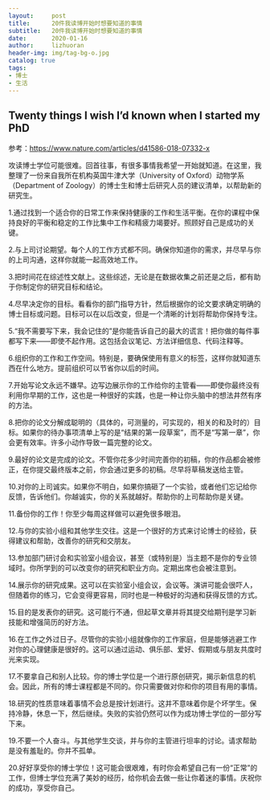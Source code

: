 ```yaml
---
layout:     post
title:      20件我读博开始时想要知道的事情
subtitle:   20件我读博开始时想要知道的事情
date:       2020-01-16
author:     lizhuoran
header-img: img/tag-bg-o.jpg
catalog: true
tags:
- 博士
- 生活
---
```

## Twenty things I wish I’d known when I started my PhD

参考：https://www.nature.com/articles/d41586-018-07332-x

攻读博士学位可能很难。回首往事，有很多事情我希望一开始就知道。在这里，我整理了一份来自我所在机构英国牛津大学（University of Oxford）动物学系（Department of Zoology）的博士生和博士后研究人员的建议清单，以帮助新的研究生。

1.通过找到一个适合你的日常工作来保持健康的工作和生活平衡。在你的课程中保持良好的平衡和稳定的工作比集中工作和精疲力竭要好。照顾好自己是成功的关键。

2.与上司讨论期望。每个人的工作方式都不同。确保你知道你的需求，并尽早与你的上司沟通，这样你就能一起高效地工作。

3.把时间花在综述性文献上。这些综述，无论是在数据收集之前还是之后，都有助于你制定你的研究目标和结论。

4.尽早决定你的目标。看看你的部门指导方针，然后根据你的论文要求确定明确的博士目标或问题。目标可以在以后改变，但是一个清晰的计划将帮助你保持专注。

5.“我不需要写下来，我会记住的”是你能告诉自己的最大的谎言！把你做的每件事都写下来——即使不起作用。这包括会议笔记、方法详细信息、代码注释等。

6.组织你的工作和工作空间。特别是，要确保使用有意义的标签，这样你就知道东西在什么地方。提前组织可以节省你以后的时间。

7.开始写论文永远不嫌早。边写边展示你的工作给你的主管看——即使你最终没有利用你早期的工作，这也是一种很好的实践，也是一种让你头脑中的想法井然有序的方法。

8.把你的论文分解成聪明的（具体的，可测量的，可实现的，相关的和及时的）目标。如果你的待办事项清单上写的是“结果的第一段草案”，而不是“写第一章”，你会更有效率。许多小动作导致一篇完整的论文。

9.最好的论文是完成的论文。不管你花多少时间完善你的初稿，你的作品都会被修正，在你提交最终版本之前，你会通过更多的初稿。尽早将草稿发送给主管。

10.对你的上司诚实。如果你不明白，如果你搞砸了一个实验，或者他们忘记给你反馈，告诉他们。你越诚实，你的关系就越好。帮助你的上司帮助你是关键。

11.备份你的工作！你至少每周这样做可以避免很多眼泪。

12.与你的实验小组和其他学生交往。这是一个很好的方式来讨论博士的经验，获得建议和帮助，改善你的研究和交朋友。

13.参加部门研讨会和实验室小组会议，甚至（或特别是）当主题不是你的专业领域时。你所学到的可以改变你的研究和职业方向。定期出席也会被注意到。

14.展示你的研究成果。这可以在实验室小组会议，会议等。演讲可能会很吓人，但随着你的练习，它会变得更容易，同时也是一种极好的沟通和获得反馈的方式。

15.目的是发表你的研究。这可能行不通，但起草文章并将其提交给期刊是学习新技能和增强简历的好方法。

16.在工作之外过日子。尽管你的实验小组就像你的工作家庭，但是能够逃避工作对你的心理健康是很好的。这可以通过运动、俱乐部、爱好、假期或与朋友共度时光来实现。

17.不要拿自己和别人比较。你的博士学位是一个进行原创研究，揭示新信息的机会。因此，所有的博士课程都是不同的。你只需要做对你和你的项目有用的事情。

18.研究的性质意味着事情不会总是按计划进行。这并不意味着你是个坏学生。保持冷静，休息一下，然后继续。失败的实验仍然可以作为成功博士学位的一部分写下来。

19.不要一个人奋斗。与其他学生交谈，并与你的主管进行坦率的讨论。请求帮助是没有羞耻的。你并不孤单。

20.好好享受你的博士学位！这可能会很艰难，有时你会希望自己有一份“正常”的工作，但博士学位充满了美妙的经历，给你机会去做一些让你着迷的事情。庆祝你的成功，享受你自己。